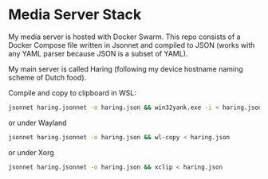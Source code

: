 # Media Server Stack

My media server is hosted with Docker Swarm. This repo consists of a Docker Compose file written in Jsonnet and compiled to JSON (works with any YAML parser because JSON is a subset of YAML).

My main server is called Haring (following my device hostname naming scheme of Dutch food).

Compile and copy to clipboard in WSL:
```bash
jsonnet haring.jsonnet -o haring.json && win32yank.exe -i < haring.json
```
or under Wayland
```bash
jsonnet haring.jsonnet -o haring.json && wl-copy < haring.json
```
or under Xorg
```bash
jsonnet haring.jsonnet -o haring.json && xclip < haring.json
```
